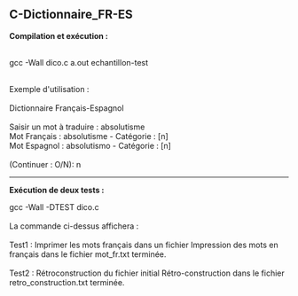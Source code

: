 C-Dictionnaire_FR-ES  
-------------------------------
  
__Compilation et exécution :__  
<br>
  
gcc -Wall dico.c
a.out echantillon-test  

<br>
Exemple d'utilisation :
<br>
<br>
Dictionnaire Français-Espagnol  
<br>
<br>
Saisir un mot à traduire :
absolutisme
<br>
Mot Français : absolutisme - Catégorie : [n] 
<br>
Mot Espagnol : absolutismo - Catégorie : [n]
<br>
<br>
(Continuer : O/N):
n

-------------------------------
__Exécution de deux tests :__
<br>

gcc -Wall -DTEST dico.c
<br>
<br>
La commande ci-dessus affichera :
<br>
<br>
Test1 : Imprimer les mots français dans un fichier
Impression des mots en français dans le fichier mot_fr.txt terminée.
<br>
<br>
Test2 : Rétroconstruction du fichier initial
Rétro-construction dans le fichier retro_construction.txt terminée.
